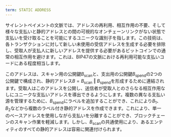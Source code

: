 ```yaml
---
term: STATIC ADDRESS
---
```


サイレントペイメントの文脈では、アドレスの再利用、相互作用の不要、そして様々な支払いと静的アドレスとの間の可視的なオンチェーンリンクがない状態で支払いを受け取ることを可能にするユニークな識別子を指します。この技術は、各トランザクションに対して新しい未使用の受信アドレスを生成する必要を排除し、受取人が支払人に新しいアドレスを提供する必要があるビットコインでの通常の相互作用を避けます。これは、BIP47の文脈における再利用可能な支払いコードにある程度相当します。

このアドレスは、スキャン用の公開鍵$B_{\text{scan}}$と、支出用の公開鍵$B_{\text{spend}}$の2つの公開鍵で構成され、静的アドレス$B = B_{\text{scan}} \text{ ‖ } B_{\text{spend}}$を形成するために連結されます。受取人はこのアドレスを公開し、送信者が受取人とのさらなる相互作用なしにユニークな支払いアドレスを導出できるようにします。複数の異なる支払い源を管理するために、$B_{\text{spend}}$にラベルを追加することができ、これにより$B_1$、$B_2$などから複数のラベル付き静的アドレスを作成できます。これにより、単一のベースアドレスを使用しながら支払いを分離することができ、ブロックチェーンのスキャン作業を軽減します。しかし、$B_{\text{scan}}$の共通使用により、あるエンティティのすべての静的アドレスは容易に関連付けられます。